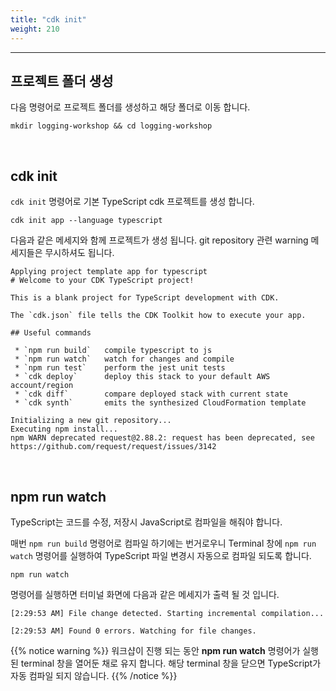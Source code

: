 ```yaml
---
title: "cdk init"
weight: 210
---
```


***
 


## 프로젝트 폴더 생성
다음 명령어로 프로젝트 폴더를 생성하고 해당 폴더로 이동 합니다.
```
mkdir logging-workshop && cd logging-workshop
```

&nbsp;
## cdk init
`cdk init` 명령어로 기본 TypeScript cdk 프로젝트를 생성 합니다.
```
cdk init app --language typescript
```
다음과 같은 메세지와 함께 프로젝트가 생성 됩니다. git repository 관련 warning 메세지들은 무시하셔도 됩니다.
```terminal
Applying project template app for typescript
# Welcome to your CDK TypeScript project!

This is a blank project for TypeScript development with CDK.

The `cdk.json` file tells the CDK Toolkit how to execute your app.

## Useful commands

 * `npm run build`   compile typescript to js
 * `npm run watch`   watch for changes and compile
 * `npm run test`    perform the jest unit tests
 * `cdk deploy`      deploy this stack to your default AWS account/region
 * `cdk diff`        compare deployed stack with current state
 * `cdk synth`       emits the synthesized CloudFormation template

Initializing a new git repository...
Executing npm install...
npm WARN deprecated request@2.88.2: request has been deprecated, see https://github.com/request/request/issues/3142
```

&nbsp;
## npm run watch
TypeScript는 코드를 수정, 저장시 JavaScript로 컴파일을 해줘야 합니다. 

매번 `npm run build` 명령어로 컴파일 하기에는 번거로우니 Terminal 창에 `npm run watch` 명령어를 실행하여 TypeScript 파일 변경시 자동으로 컴파일 되도록 합니다.
```
npm run watch
```

명령어를 실행하면 터미널 화면에 다음과 같은 메세지가 출력 될 것 입니다.
```terminal
[2:29:53 AM] File change detected. Starting incremental compilation...

[2:29:53 AM] Found 0 errors. Watching for file changes.
``` 

{{% notice warning %}}
워크샵이 진행 되는 동안 **npm run watch** 명령어가 실행 된 terminal 창을 열어둔 채로 유지 합니다. 해당 terminal 창을 닫으면 TypeScript가 자동 컴파일 되지 않습니다.
{{% /notice %}}




